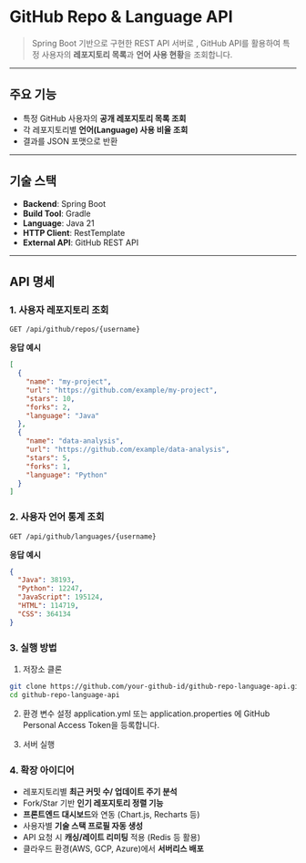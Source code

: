 #  GitHub Repo & Language API  

> Spring Boot 기반으로 구현한 REST API 서버로 , GitHub API를 활용하여 특정 사용자의 **레포지토리 목록**과 **언어 사용 현황**을 조회합니다.  

---

##  주요 기능
- 특정 GitHub 사용자의 **공개 레포지토리 목록 조회**  
- 각 레포지토리별 **언어(Language) 사용 비율 조회**  
- 결과를 JSON 포맷으로 반환  

---

##  기술 스택
- **Backend**: Spring Boot  
- **Build Tool**: Gradle  
- **Language**: Java 21  
- **HTTP Client**: RestTemplate  
- **External API**: GitHub REST API 

---

##  API 명세

### 1. 사용자 레포지토리 조회
`GET /api/github/repos/{username}`  

**응답 예시**
```json
[
  {
    "name": "my-project",
    "url": "https://github.com/example/my-project",
    "stars": 10,
    "forks": 2,
    "language": "Java"
  },
  {
    "name": "data-analysis",
    "url": "https://github.com/example/data-analysis",
    "stars": 5,
    "forks": 1,
    "language": "Python"
  }
]
```

### 2. 사용자 언어 통계 조회
`GET /api/github/languages/{username}`  

**응답 예시**
```json
{
  "Java": 38193,
  "Python": 12247,
  "JavaScript": 195124,
  "HTML": 114719,
  "CSS": 364134
}
```
### 3. 실행 방법

1. 저장소 클론
```bash
git clone https://github.com/your-github-id/github-repo-language-api.git
cd github-repo-language-api
```

2. 환경 변수 설정
application.yml 또는 application.properties 에 GitHub Personal Access Token을 등록합니다.

3. 서버 실행

### 4. 확장 아이디어

-  레포지토리별 **최근 커밋 수/ 업데이트 주기 분석**  
-  Fork/Star 기반 **인기 레포지토리 정렬 기능**  
-  **프론트엔드 대시보드**와 연동 (Chart.js, Recharts 등)  
-  사용자별 **기술 스택 프로필 자동 생성**  
-  API 요청 시 **캐싱/레이트 리미팅** 적용 (Redis 등 활용)  
-  클라우드 환경(AWS, GCP, Azure)에서 **서버리스 배포**  
